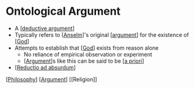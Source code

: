 # Ontological Argument

- A [[deductive argument]]
- Typically refers to [[Anselm]]'s original [[argument]] for the existence of [[God]]
- Attempts to establish that [[God]] exists from reason alone
  - No reliance of empirical observation or experiment
  - [[Argument]]s like this can be said to be [[a priori]]
- [[Reductio ad absurdum]]

[[Philosophy]] [[Argument]] [[Religion]]

[//begin]: # "Autogenerated link references for markdown compatibility"
[deductive argument]: deductive-argument "Deductive Argument"
[Anselm]: anselm "Anselm"
[argument]: argument "Arguments"
[God]: god "God"
[God]: god "God"
[Argument]: argument "Arguments"
[a priori]: a-priori "A Priori"
[Reductio ad absurdum]: reductio-ad-absurdum "Reductio Ad Absurdum"
[Philosophy]: philosophy "Philosophy"
[Argument]: argument "Arguments"
[//end]: # "Autogenerated link references"